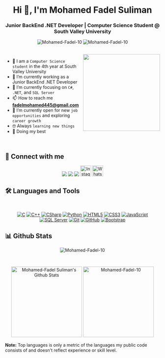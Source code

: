 <h1 align="center">Hi 👋, I'm Mohamed Fadel Suliman</h1>
<h3 align="center">Junior BackEnd .NET Developer | Computer Science Student @ South Valley University</h3>

<p align="center">
  <img src="https://komarev.com/ghpvc/?username=Mohamed-Fadel-10&label=Profile%20views&color=0e75b6&style=flat" alt="Mohamed-Fadel-10" />
  <img src="https://img.shields.io/github/followers/Mohamed-Fadel-10?label=Followers" alt="Mohamed-Fadel-10" />
</p>
<br>
<img align="right" src="https://user-images.githubusercontent.com/63050133/156676671-d5b2e362-97d4-4404-9447-dd71ddfea82f.gif" width="250px" />

- :school: I am a `Computer Science student` in the 4th year at South Valley University
- 🔭 I’m currently working as a Junior BackEnd .NET Developer
- 🌱 I’m currently focusing on `C#`, `.NET`, and `SQL Server`
- 📫 How to reach me **fadelmohamed445@gmail.com**
- :thinking: I’m currently open for new `job opportunities` and exploring `career growth`
- :nerd_face: Always `learning new things`
- 🐼 Doing my best 

<br>

## 📩 Connect with me
<p align="center">
    <a href="mailto=fadelmohamed445@gmail.com" title="Gmail"><img src="https://img.shields.io/badge/gmail-%23F05033.svg?style=for-the-badge&logo=gmail&logoColor=white"/></a>  
    <a href="https://www.facebook.com/profile.php?id=100021949241623&mibextid=ZbWKwL" title="Facebook"><img src="https://img.shields.io/badge/Facebook-%231877F2.svg?style=for-the-badge&logo=Facebook&logoColor=white"/></a>
    <a href="https://www.linkedin.com/in/mohamed-fadel-%F0%9F%87%B5%F0%9F%87%B8-533090237/" title="LinkedIn"><img src="https://img.shields.io/badge/linkedin-%230077B5.svg?style=for-the-badge&logo=linkedin&logoColor=white"/></a>  
    <a href="https://www.instagram.com/mohmed_fadeel?igsh=MWhkZDU2Y2x0eDF6" title="Instagram"><img src="https://img.shields.io/static/v1?message=Instagram&logo=instagram&label=&color=E4405F&logoColor=white&labelColor=&style=for-the-badge" height="35" alt="Instagram"/></a>
    <a href="https://wa.me/201007452672" title="WhatsApp"><img src="https://img.shields.io/static/v1?message=WhatsApp&logo=whatsapp&label=&color=25D366&logoColor=white&labelColor=&style=for-the-badge" height="35" alt="WhatsApp"/></a>
</p>


## 🛠 Languages and Tools
<br>

<p align="center">
    <a href="https://en.wikipedia.org/wiki/C_(programming_language)" title="C"><img src="https://img.shields.io/badge/C-%2300599C.svg?style=for-the-badge&logo=c&logoColor=white" alt="C"></a>
    <a href="https://en.wikipedia.org/wiki/C%2B%2B" title="C++"><img src="https://img.shields.io/badge/C%2B%2B-%2300599C.svg?style=for-the-badge&logo=c%2B%2B&logoColor=white" alt="C++"></a>
    <a href="https://docs.microsoft.com/en-us/dotnet/csharp/" title="CSharp"><img src="https://img.shields.io/badge/C%23-%23239120.svg?style=for-the-badge&logo=c-sharp&logoColor=white" alt="CSharp"></a>
    <a href="https://www.python.org/" title="Python"><img src="https://img.shields.io/badge/python-3670A0?style=for-the-badge&logo=python&logoColor=ffdd54" alt="Python"></a>
    <a href="https://www.w3.org/TR/html5/" title="HTML5"><img src="https://img.shields.io/badge/html5-%23E34F26.svg?style=for-the-badge&logo=html5&logoColor=white" alt="HTML5"></a>
    <a href="https://www.w3.org/Style/CSS/" title="CSS3"><img src="https://img.shields.io/badge/css3-%23157122B6.svg?style=for-the-badge&logo=css3&logoColor=white" alt="CSS3"></a>
    <a href="https://developer.mozilla.org/en-US/docs/Web/JavaScript" title="JavaScript"><img src="https://img.shields.io/badge/JavaScript-%23323330.svg?style=for-the-badge&logo=javascript&logoColor=F7DF1E" alt="JavaScript"></a>
    <a href="https://docs.microsoft.com/en-us/sql/sql-server/" title="SQL Server"><img src="https://img.shields.io/badge/SQL%20Server-CC2927.svg?style=for-the-badge&logo=microsoftsqlserver&logoColor=white" alt="SQL Server"></a>
    <a href="https://git-scm.com/" title="Git"><img src="https://img.shields.io/badge/git-%23F05033.svg?style=for-the-badge&logo=git&logoColor=white" alt="Git"></a>
    <a href="https://github.com/" title="GitHub"><img src="https://img.shields.io/badge/github-%23121011.svg?style=for-the-badge&logo=github&logoColor=white" alt="GitHub"></a>
    <a href="https://getbootstrap.com/" title="Bootstrap"><img src="https://img.shields.io/badge/Bootstrap-%23563D7C.svg?style=for-the-badge&logo=bootstrap&logoColor=white" alt="Bootstrap"></a>
</p>



## 📊 Github Stats
<p align="center"><img src="https://github-readme-streak-stats.herokuapp.com/?user=Mohamed-Fadel-10&theme=tokyonight_duo" alt="Mohamed-Fadel-10" /></p>
<br/>
<p align="center">
    <a href="https://github.com/anuraghazra/github-readme-stats">
        <img alt="Mohamed-Fadel Suliman's Github Stats" src="https://github-readme-stats.vercel.app/api?username=Mohamed-Fadel-10&show_icons=true&count_private=true&locale=en&theme=tokyonight&layout=compact" height="230px"/></a>
    <img src="https://github-readme-stats.vercel.app/api/top-langs?username=Mohamed-Fadel-10&langs_count=10&show_icons=true&locale=en&theme=tokyonight" alt="Mohamed-Fadel-10" height="230px"/>
<br/>

<b>Note:</b> Top languages is only a metric of the languages my public code consists of and doesn't reflect experience or skill level.
</p>
